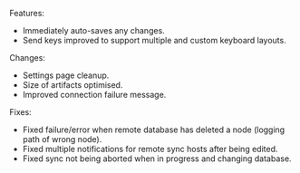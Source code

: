Features:
* Immediately auto-saves any changes.
* Send keys improved to support multiple and custom keyboard layouts.

Changes:
* Settings page cleanup.
* Size of artifacts optimised.
* Improved connection failure message.

Fixes:
* Fixed failure/error when remote database has deleted a node (logging path of wrong node).
* Fixed multiple notifications for remote sync hosts after being edited.
* Fixed sync not being aborted when in progress and changing database.
